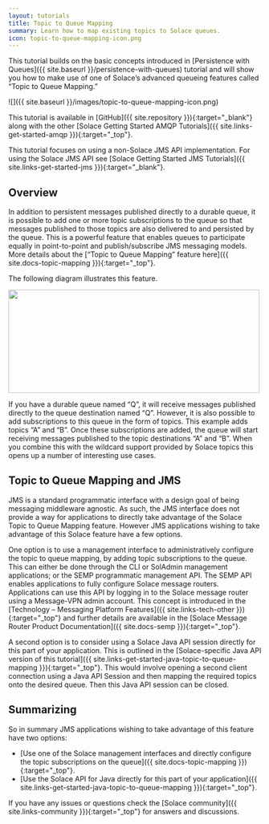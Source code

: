 ```yaml
---
layout: tutorials
title: Topic to Queue Mapping
summary: Learn how to map existing topics to Solace queues.
icon: topic-to-queue-mapping-icon.png
---
```


This tutorial builds on the basic concepts introduced in [Persistence with Queues]({{ site.baseurl }}/persistence-with-queues) tutorial and will show you how to make use of one of Solace’s advanced queueing features called “Topic to Queue Mapping.”

![]({{ site.baseurl }}/images/topic-to-queue-mapping-icon.png)

This tutorial is available in [GitHub]({{ site.repository }}){:target="_blank"} along with the other [Solace Getting Started AMQP Tutorials]({{ site.links-get-started-amqp }}){:target="_top"}.

This tutorial focuses on using a non-Solace JMS API implementation. For using the Solace JMS API see [Solace Getting Started JMS Tutorials]({{ site.links-get-started-jms }}){:target="_blank"}.

## Overview

In addition to persistent messages published directly to a durable queue, it is possible to add one or more topic subscriptions to the queue so that messages published to those topics are also delivered to and persisted by the queue. This is a powerful feature that enables queues to participate equally in point-to-point and publish/subscribe JMS messaging models. More details about the [“Topic to Queue Mapping” feature here]({{ site.docs-topic-mapping }}){:target="_top"}.

The following diagram illustrates this feature.

<img src="{{ site.baseurl }}/images/topic-to-queue-mapping-details.png" width="500" height="206" />

If you have a durable queue named “Q”, it will receive messages published directly to the queue destination named “Q”. However, it is also possible to add subscriptions to this queue in the form of topics. This example adds topics “A” and “B”. Once these subscriptions are added, the queue will start receiving messages published to the topic destinations “A” and “B”. When you combine this with the wildcard support provided by Solace topics this opens up a number of interesting use cases.

## Topic to Queue Mapping and JMS

JMS is a standard programmatic interface with a design goal of being messaging middleware agnostic. As such, the JMS interface does not provide a way for applications to directly take advantage of the Solace Topic to Queue Mapping feature. However JMS applications wishing to take advantage of this Solace feature have a few options.

One option is to use a management interface to administratively configure the topic to queue mapping, by adding topic subscriptions to the queue. This can either be done through the CLI or SolAdmin management applications; or the SEMP programmatic management API. The SEMP API enables applications to fully configure Solace message routers. Applications can use this API by logging in to the Solace message router using a Message-VPN admin account. This concept is introduced in the [Technology – Messaging Platform Features]({{ site.links-tech-other }}){:target="_top"} and further details are available in the [Solace Message Router Product Documentation]({{ site.docs-semp }}){:target="_top"}.

A second option is to consider using a Solace Java API session directly for this part of your application. This is outlined in the [Solace-specific Java API version of this tutorial]({{ site.links-get-started-java-topic-to-queue-mapping }}){:target="_top"}. This would involve opening a second client connection using a Java API Session and then mapping the required topics onto the desired queue. Then this Java API session can be closed.

## Summarizing

So in summary JMS applications wishing to take advantage of this feature have two options:

*   [Use one of the Solace management interfaces and directly configure the topic subscriptions on the queue]({{ site.docs-topic-mapping }}){:target="_top"}.
*   [Use the Solace API for Java directly for this part of your application]({{ site.links-get-started-java-topic-to-queue-mapping }}){:target="_top"}.

If you have any issues or questions check the [Solace community]({{ site.links-community }}){:target="_top"} for answers and discussions.